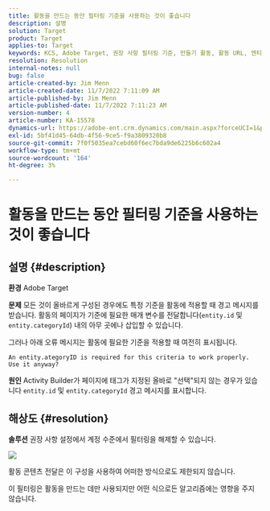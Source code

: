 ```yaml
---
title: 활동을 만드는 동안 필터링 기준을 사용하는 것이 좋습니다
description: 설명
solution: Target
product: Target
applies-to: Target
keywords: KCS, Adobe Target, 권장 사항 필터링 기준, 만들기 활동, 활동 URL, 엔티티, categoryID, entity.id, entity.categoryId
resolution: Resolution
internal-notes: null
bug: false
article-created-by: Jim Menn
article-created-date: 11/7/2022 7:11:09 AM
article-published-by: Jim Menn
article-published-date: 11/7/2022 7:11:23 AM
version-number: 4
article-number: KA-15578
dynamics-url: https://adobe-ent.crm.dynamics.com/main.aspx?forceUCI=1&pagetype=entityrecord&etn=knowledgearticle&id=f069e259-6b5e-ed11-9561-6045bd0065f9
exl-id: 5bf41d45-64db-4f56-9ce5-f9a3809320b8
source-git-commit: 7f0f5035ea7cebd60f6ec7bda9de6225b6c602a4
workflow-type: tm+mt
source-wordcount: '164'
ht-degree: 3%

---
```


# 활동을 만드는 동안 필터링 기준을 사용하는 것이 좋습니다

## 설명 {#description}


<b>환경</b>
Adobe Target

<b>문제</b>
모든 것이 올바르게 구성된 경우에도 특정 기준을 활동에 적용할 때 경고 메시지를 받습니다. 활동의 페이지가 기준에 필요한 매개 변수를 전달합니다(`entity.id` 및 `entity.categoryId`) 내의 아무 곳에나 삽입할 수 있습니다.

그러나 아래 오류 메시지는 활동에 필요한 기준을 적용할 때 여전히 표시됩니다.


```
An entity.ategoryID is required for this criteria to work properly. Use it anyway?
```


<b>원인</b>
Activity Builder가 페이지에 태그가 지정된 올바로 &quot;선택&quot;되지 않는 경우가 있습니다 `entity.id` 및 `entity.categoryId` 경고 메시지를 표시합니다.




## 해상도 {#resolution}


<b>솔루션</b>
권장 사항 설정에서 계정 수준에서 필터링을 해제할 수 있습니다.

![](http://omniture.custhelp.com/ci/inlineImage/get/3041012/5090ecb0bec7673ef3ad943bd35f9095)

활동 콘텐츠 전달은 이 구성을 사용하여 어떠한 방식으로도 제한되지 않습니다.

이 필터링은 활동을 만드는 데만 사용되지만 어떤 식으로든 알고리즘에는 영향을 주지 않습니다.
